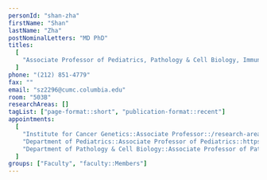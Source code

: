 ```yaml
---
personId: "shan-zha"
firstName: "Shan"
lastName: "Zha"
postNominalLetters: "MD PhD"
titles:
  [
    "Associate Professor of Pediatrics, Pathology & Cell Biology, Immunology & Microbiology",
  ]
phone: "(212) 851-4779"
fax: ""
email: "sz2296@cumc.columbia.edu"
room: "503B"
researchAreas: []
tagList: ["page-format::short", "publication-format::recent"]
appointments:
  [
    "Institute for Cancer Genetics::Associate Professor::/research-areas/faculty/shan-zha",
    "Department of Pediatrics::Associate Professor of Pediatrics::https://www.pediatrics.columbia.edu/profile/shan-zha-md",
    "Department of Pathology & Cell Biology::Associate Professor of Pathology & Cell Biology::https://www.pathology.columbia.edu/profile/shan-zha-md",
  ]
groups: ["Faculty", "faculty::Members"]
---
```

